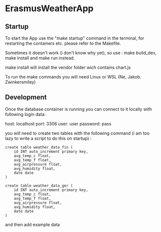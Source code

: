 # ErasmusWeatherApp


## Startup 

To start the App use the "make startup" command in the terminal,
for restarting the containers etc. please refer to the Makefile.

Sometimes it doesn't work (i don't know why yet), so use : make build_dev, make install and make run  instead. 

make install will install the vendor folder wich contains chart.js

To run the make commands you will need Linux or WSL (Ne, Jakob. Zwinkersmiley) 

## Development

Once the database container is running you can connect to it locally with following login data: 

host: localhost
port: 3306
user: user 
password: pass 

you will need to create two tables with the following command (i am too lazy to write a script to do this on startup) : 
```
create table weather_data_fin (
    id INT auto_increment primary key,
    avg_temp_c float,
    avg_temp_f float,
    avg_airpressure float,
    avg_humidity float,
    date date
) 
```
```
create table weather_data_ger (
    id INT auto_increment primary key,
    avg_temp_c float,
    avg_temp_f float,
    avg_airpressure float,
    avg_humidity float,
    date date
) 
```


and then add example data 
